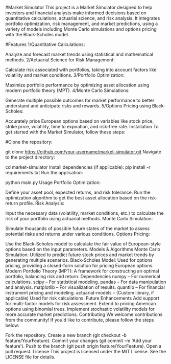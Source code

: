 #Market Simulator
This project is a Market Simulator designed to help investors and financial analysts make informed decisions based on quantitative calculations, actuarial science, and risk analysis. It integrates portfolio optimization, risk management, and market predictions, using a variety of models including Monte Carlo simulations and options pricing with the Black-Scholes model.

#Features
1/Quantitative Calculations:

Analyze and forecast market trends using statistical and mathematical methods.
2/Actuarial Science for Risk Management:

Calculate risk associated with portfolios, taking into account factors like volatility and market conditions.
3/Portfolio Optimization:

Maximize portfolio performance by optimizing asset allocation using modern portfolio theory (MPT).
4/Monte Carlo Simulations:

Generate multiple possible outcomes for market performance to better understand and anticipate risks and rewards.
5/Options Pricing using Black-Scholes:

Accurately price European options based on variables like stock price, strike price, volatility, time to expiration, and risk-free rate.
Installation
To get started with the Market Simulator, follow these steps:

#Clone the repository:


git clone https://github.com/your-username/market-simulator.git
Navigate to the project directory:


cd market-simulator
Install dependencies (if applicable):
pip install -r requirements.txt
Run the application:


python main.py
Usage
Portfolio Optimization:

Define your asset pool, expected returns, and risk tolerance.
Run the optimization algorithm to get the best asset allocation based on the risk-return profile.
Risk Analysis:

Input the necessary data (volatility, market conditions, etc.) to calculate the risk of your portfolio using actuarial methods.
Monte Carlo Simulation:

Simulate thousands of possible future states of the market to assess potential risks and returns under various conditions.
Options Pricing:

Use the Black-Scholes model to calculate the fair value of European-style options based on the input parameters.
Models & Algorithms
Monte Carlo Simulation: Utilized to predict future stock prices and market trends by generating multiple scenarios.
Black-Scholes Model: Used for options pricing, providing a closed-form solution for pricing European options.
Modern Portfolio Theory (MPT): A framework for constructing an optimal portfolio, balancing risk and return.
Dependencies
numpy – For numerical calculations.
scipy – For statistical modeling.
pandas – For data manipulation and analysis.
matplotlib – For visualization of results.
quantlib – For financial instrument pricing and modeling.
actuarial-models – (Custom library, if applicable) Used for risk calculations.
Future Enhancements
Add support for multi-factor models for risk assessment.
Extend to pricing American options using binomial trees.
Implement stochastic volatility models for more accurate market predictions.
Contributing
We welcome contributions from the community! If you'd like to contribute, please follow the steps below:

Fork the repository.
Create a new branch (git checkout -b feature/YourFeature).
Commit your changes (git commit -m 'Add your feature').
Push to the branch (git push origin feature/YourFeature).
Open a pull request.
License
This project is licensed under the MIT License. See the LICENSE file for details.
